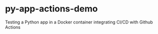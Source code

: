 # py-app-actions-demo
Testing a Python app in a Docker container integrating CI/CD with Github Actions

